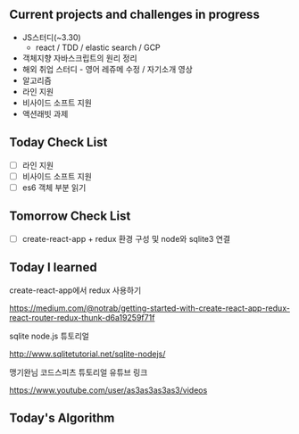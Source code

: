 ## Current projects and challenges in progress

- JS스터디(~3.30)
  - react / TDD / elastic search / GCP 
- 객체지향 자바스크립트의 원리 정리
- 해외 취업 스터디 - 영어 레쥬메 수정 / 자기소개 영상
- 알고리즘
- 라인 지원
- 비사이드 소프트 지원
- 액션래빗 과제

## Today Check List

- [ ] 라인 지원
- [ ] 비사이드 소프트 지원
- [ ] es6 객체 부분 읽기

## Tomorrow Check List

- [ ] create-react-app + redux 환경 구성 및 node와 sqlite3 연결

## Today I learned

create-react-app에서 redux 사용하기

https://medium.com/@notrab/getting-started-with-create-react-app-redux-react-router-redux-thunk-d6a19259f71f



sqlite node.js 튜토리얼

http://www.sqlitetutorial.net/sqlite-nodejs/



맹기완님 코드스피츠 튜토리얼 유튜브 링크

https://www.youtube.com/user/as3as3as3as3/videos

## Today's Algorithm

